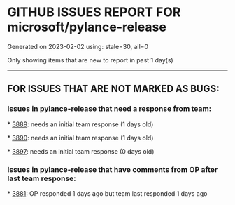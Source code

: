 
# GITHUB ISSUES REPORT FOR microsoft/pylance-release


Generated on 2023-02-02 using: stale=30, all=0


Only showing items that are new to report in past 1 day(s)


---

## FOR ISSUES THAT ARE NOT MARKED AS BUGS:


### Issues in pylance-release that need a response from team:


\* [3889](https://github.com/microsoft/pylance-release/issues/3889 "Grinds system to a halt"): needs an initial team response (1 days old)

\* [3890](https://github.com/microsoft/pylance-release/issues/3890 "Variables of class do not update acrossing different folders in one workspace after changed (like: renamed、added or deleted)"): needs an initial team response (1 days old)

\* [3897](https://github.com/microsoft/pylance-release/issues/3897 "Pylance said my code is unreachable although it's no."): needs an initial team response (0 days old)

### Issues in pylance-release that have comments from OP after last team response:


\* [3881](https://github.com/microsoft/pylance-release/issues/3881 "VS Code + Pylance does not find venv-installed modules while venv is activated"): OP responded 1 days ago but team last responded 1 days ago

